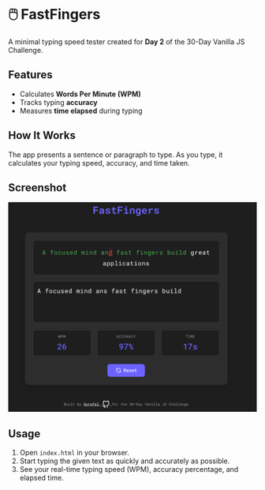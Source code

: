 # 🖱️ FastFingers

A minimal typing speed tester created for **Day 2** of the 30-Day Vanilla JS Challenge.

## Features

- Calculates **Words Per Minute (WPM)**
- Tracks typing **accuracy**
- Measures **time elapsed** during typing

## How It Works

The app presents a sentence or paragraph to type. As you type, it calculates your typing speed, accuracy, and time taken.

## Screenshot
 <img src="./Screenshot%20From%202025-07-28%2012-28-57.png" width="600">


## Usage

1. Open `index.html` in your browser.
2. Start typing the given text as quickly and accurately as possible.
3. See your real-time typing speed (WPM), accuracy percentage, and elapsed time.
